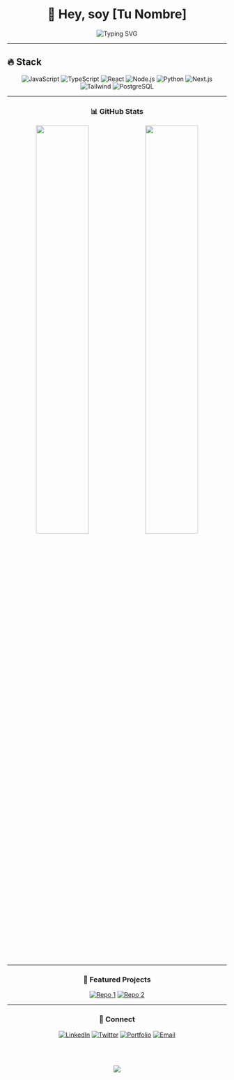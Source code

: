 <div align="center">

# 👋 Hey, soy [Tu Nombre]

<img src="https://readme-typing-svg.herokuapp.com?font=Inter&size=24&duration=3000&pause=1000&color=6366F1&center=true&vCenter=true&width=600&lines=Full+Stack+Developer;Building+digital+experiences;Always+learning+%26+growing" alt="Typing SVG" />

</div>

---

## 🔥 Stack

<div align="center">


![JavaScript](https://img.shields.io/badge/-JavaScript-F7DF1E?style=flat-square&logo=javascript&logoColor=black)
![TypeScript](https://img.shields.io/badge/-TypeScript-3178C6?style=flat-square&logo=typescript&logoColor=white)
![React](https://img.shields.io/badge/-React-61DAFB?style=flat-square&logo=react&logoColor=black)
![Node.js](https://img.shields.io/badge/-Node.js-339933?style=flat-square&logo=node.js&logoColor=white)
![Python](https://img.shields.io/badge/-Python-3776AB?style=flat-square&logo=python&logoColor=white)
![Next.js](https://img.shields.io/badge/-Next.js-000000?style=flat-square&logo=next.js&logoColor=white)
![Tailwind](https://img.shields.io/badge/-Tailwind-06B6D4?style=flat-square&logo=tailwindcss&logoColor=white)
![PostgreSQL](https://img.shields.io/badge/-PostgreSQL-336791?style=flat-square&logo=postgresql&logoColor=white)
</div>

---

<div align="center">

### 📊 GitHub Stats

<img width="49%" src="https://github-readme-stats.vercel.app/api?username=TU_USERNAME&show_icons=true&theme=radical&hide_border=true&bg_color=0D1117&title_color=6366F1&icon_color=6366F1&text_color=E5E7EB" />
<img width="49%" src="https://github-readme-streak-stats.herokuapp.com/?user=TU_USERNAME&theme=radical&hide_border=true&background=0D1117&stroke=6366F1&ring=6366F1&fire=6366F1&currStreakLabel=6366F1" />

</div>

---

<div align="center">

### 🚀 Featured Projects

[![Repo 1](https://github-readme-stats.vercel.app/api/pin/?username=TU_USERNAME&repo=NOMBRE_REPO_1&theme=radical&hide_border=true&bg_color=0D1117&title_color=6366F1&icon_color=6366F1&text_color=E5E7EB)](https://github.com/TU_USERNAME/NOMBRE_REPO_1)
[![Repo 2](https://github-readme-stats.vercel.app/api/pin/?username=TU_USERNAME&repo=NOMBRE_REPO_2&theme=radical&hide_border=true&bg_color=0D1117&title_color=6366F1&icon_color=6366F1&text_color=E5E7EB)](https://github.com/TU_USERNAME/NOMBRE_REPO_2)

</div>

---

<div align="center">

### 🤝 Connect

[![LinkedIn](https://img.shields.io/badge/LinkedIn-0A66C2?style=for-the-badge&logo=linkedin&logoColor=white)](https://linkedin.com/in/tu-perfil)
[![Twitter](https://img.shields.io/badge/Twitter-1DA1F2?style=for-the-badge&logo=twitter&logoColor=white)](https://twitter.com/tu-usuario)
[![Portfolio](https://img.shields.io/badge/Portfolio-6366F1?style=for-the-badge&logo=safari&logoColor=white)](https://tu-portfolio.com)
[![Email](https://img.shields.io/badge/Email-EA4335?style=for-the-badge&logo=gmail&logoColor=white)](mailto:tu-email@gmail.com)

<br><br>

<img src="https://komarev.com/ghpvc/?username=TU_USERNAME&color=6366f1&style=flat-square&label=Profile+Views" />

</div>
